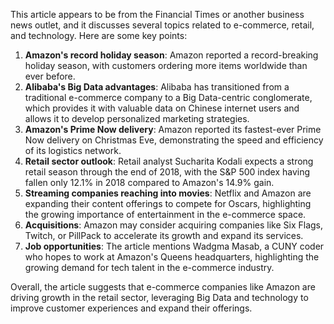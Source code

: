 This article appears to be from the Financial Times or another business news outlet, and it discusses several topics related to e-commerce, retail, and technology. Here are some key points:

1. **Amazon's record holiday season**: Amazon reported a record-breaking holiday season, with customers ordering more items worldwide than ever before.
2. **Alibaba's Big Data advantages**: Alibaba has transitioned from a traditional e-commerce company to a Big Data-centric conglomerate, which provides it with valuable data on Chinese internet users and allows it to develop personalized marketing strategies.
3. **Amazon's Prime Now delivery**: Amazon reported its fastest-ever Prime Now delivery on Christmas Eve, demonstrating the speed and efficiency of its logistics network.
4. **Retail sector outlook**: Retail analyst Sucharita Kodali expects a strong retail season through the end of 2018, with the S&P 500 index having fallen only 12.1% in 2018 compared to Amazon's 14.9% gain.
5. **Streaming companies reaching into movies**: Netflix and Amazon are expanding their content offerings to compete for Oscars, highlighting the growing importance of entertainment in the e-commerce space.
6. **Acquisitions**: Amazon may consider acquiring companies like Six Flags, Twitch, or PillPack to accelerate its growth and expand its services.
7. **Job opportunities**: The article mentions Wadgma Masab, a CUNY coder who hopes to work at Amazon's Queens headquarters, highlighting the growing demand for tech talent in the e-commerce industry.

Overall, the article suggests that e-commerce companies like Amazon are driving growth in the retail sector, leveraging Big Data and technology to improve customer experiences and expand their offerings.
